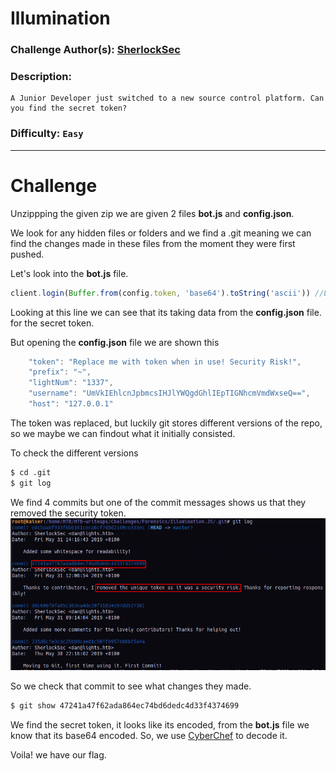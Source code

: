 # Illumination

### Challenge Author(s): [SherlockSec](https://www.hackthebox.eu/home/users/profile/50344)

### Description: 
    A Junior Developer just switched to a new source control platform. Can you find the secret token? 
### Difficulty: `Easy`
---
# Challenge

Unzippping the given zip we are given 2 files **bot.js** and **config.json**.       

We look for any hidden files or folders and we find a .git meaning we can find the changes made in these files from the moment they were first pushed.      

Let's look into the **bot.js** file.   
```javascript
client.login(Buffer.from(config.token, 'base64').toString('ascii')) //Login with secret token
```
Looking at this line we can see that its taking data from the **config.json** file. for the secret token.

But opening the **config.json** file we are shown this 
```javascript
	"token": "Replace me with token when in use! Security Risk!",
	"prefix": "~",
	"lightNum": "1337",
	"username": "UmVkIEhlcnJpbmcsIHJlYWQgdGhlIEpTIGNhcmVmdWxseQ==",
	"host": "127.0.0.1"
```

The token was replaced, but luckily git stores different versions of the repo, so we maybe we can findout what it initially consisted.      

To check the different versions
```bash
$ cd .git
$ git log
```
We find 4 commits but one of the commit messages shows us that they removed the security token.         
![](images/commits.png)

So we check that commit to see what changes they made.      
```bash
$ git show 47241a47f62ada864ec74bd6dedc4d33f4374699
```

We find the secret token, it looks like its encoded, from the **bot.js** file we know that its base64 encoded. So, we use [CyberChef](https://gchq.github.io/CyberChef) to decode it.        

Voila! we have our flag.
